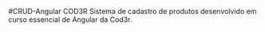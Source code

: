 #CRUD-Angular COD3R
Sistema de cadastro de produtos desenvolvido em curso essencial de Angular da Cod3r.
